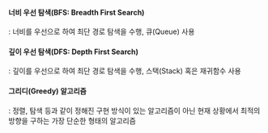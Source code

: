 #### 너비 우선 탐색(BFS: Breadth First Search)
: 너비를 우선으로 하여 최단 경로 탐색을 수행, 큐(Queue) 사용

#### 깊이 우선 탐색(DFS: Depth First Search)
: 깊이를 우선으로 하여 최단 경로 탐색을 수행, 스택(Stack) 혹은 재귀함수 사용

#### 그리디(Greedy) 알고리즘
: 정렬, 탐색 등과 같이 정해진 구현 방식이 있는 알고리즘이 아닌 현재 상황에서 최적의 방향을 구하는 가장 단순한 형태의 알고리즘
